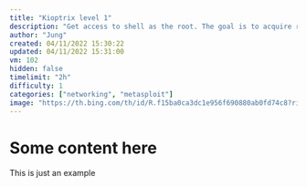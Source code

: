 ```yaml
---
title: "Kioptrix level 1"
description: "Get access to shell as the root. The goal is to acquire root access via any means possible (except actually hacking the VM server or player). The purpose of the challenge is to learn the basic tools and techniques in vulnerability assessment and exploitation. There are more ways then one to successfully complete the challenge."
author: "Jung"
created: 04/11/2022 15:30:22
updated: 04/11/2022 15:31:00
vm: 102
hidden: false
timelimit: "2h"
difficulty: 1
categories: ["networking", "metasploit"]
image: "https://th.bing.com/th/id/R.f15ba0ca3dc1e956f690880ab0fd74c8?rik=CZ784tKSsGErvw&pid=ImgRaw&r=0"
---
```


# Some content here

This is just an example
